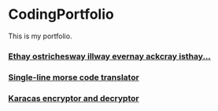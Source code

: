 # CodingPortfolio

This is my portfolio.

### [Ethay ostrichesway illway evernay ackcray isthay...](IgpayAtinlay.md)

### [Single-line morse code translator](morseTranslator.md)

### [Karacas encryptor and decryptor](Karacas.md)
